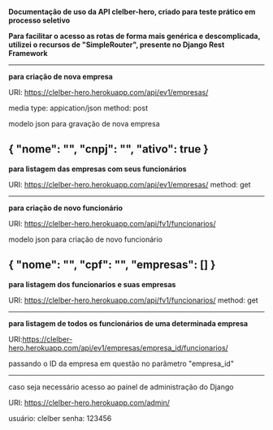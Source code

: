 
**Documentação de uso da API clelber-hero, criado para teste prático em processo seletivo**


**Para facilitar o acesso as rotas de forma mais genérica e descomplicada, utilizei o recursos de "SimpleRouter",
presente no Django Rest Framework**


----------------------------------------------------------------
**para criação de nova empresa**

URI: https://clelber-hero.herokuapp.com/api/ev1/empresas/

media type: appication/json
method: post

modelo json para gravação de nova empresa

{
    "nome": "",
    "cnpj": "",
    "ativo": true
}
-----------------------------------------------------------------

**para listagem das empresas com seus funcionários**

URI: https://clelber-hero.herokuapp.com/api/ev1/empresas/
method: get


-----------------------------------------------------------------

**para criação de novo funcionário**

URI: https://clelber-hero.herokuapp.com/api/fv1/funcionarios/

modelo json para criação de novo funcionário

{
    "nome": "",
    "cpf": "",
    "empresas": []
}
-------------------------------------------------------------------

**para listagem dos funcionarios e suas empresas**

URI: https://clelber-hero.herokuapp.com/api/fv1/funcionarios/
method: get


-------------------------------------------------------------------


**para listagem de todos os funcionários de uma determinada empresa**

URI:https://clelber-hero.herokuapp.com/api/ev1/empresas/empresa_id/funcionarios/

passando o ID da empresa em questão no parâmetro "empresa_id"

---------------------------------------------------------------------


caso seja necessário acesso ao painel de administração do Django

URI: https://clelber-hero.herokuapp.com/admin/

usuário: clelber
senha: 123456







